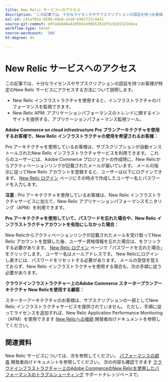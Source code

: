 ```yaml
---
title: New Relic サービスへのアクセス
description: 'この記事では、十分なライセンスやサブスクリプションの認証を持つお客様が特定のNew Relic サービスにアクセスする方法について説明します。'
exl-id: c01af85e-0590-49e8-a1a0-b901f23c4431
source-git-commit: e07ade849a4105b5e499b5282d75cb1b5321b6ea
workflow-type: tm+mt
source-wordcount: '366'
ht-degree: 0%

---
```


# New Relic サービスへのアクセス

この記事では、十分なライセンスやサブスクリプションの認証を持つお客様が特定のNew Relic サービスにアクセスする方法について説明します。

* New Relic インフラストラクチャを使用すると、インフラストラクチャのパフォーマンスを監視できます。
* New Relic APM: アプリケーションパフォーマンスのトレンドに関するインサイトを提供する、アプリケーションパフォーマンス監視ツール。

**Adobe Commerce on cloud infrastructure Pro プランアーキテクチャを使用するお客様で、New Relic インフラストラクチャの使用を希望されるお客様：**

Pro アーキテクチャを使用しているお客様は、サブスクリプションが自動インストールされたNew Relic インフラストラクチャサービスを利用できます。 これらのユーザーには、Adobe Commerce プロジェクトの作成時に、New Relicからアクティベーションリンクが記載されたメールが届いています。 メールの指示に従ってNew Relic アカウントを登録すると、ユーザーは以下にログインできます。 [New Relic ログイン](https://login.newrelic.com/login) ページにその時点で作成したユーザー名とパスワードを入力します。

**注意** : Pro アーキテクチャを使用しているお客様は、New Relic インフラストラクチャサービスに加えて、New Relic アプリケーションパフォーマンスモニタリング（APM）を利用できます。

**Pro アーキテクチャを使用していて、パスワードを忘れた場合や、New Relic インフラストラクチャアカウントを有効にしなかった場合：**

New Relicからアクティベーションリンクが記載されたメールを受け取ってNew Relic アカウントを登録した後、ユーザー資格情報を忘れた場合は、をクリックする必要があります。 [New Relic ログイン](https://login.newrelic.com/login) ページで「パスワードを忘れた場合」をクリックします。 ユーザー名はメールアドレスです。 New Relicにログインし直すには、パスワードをリセットする必要があります。 メールの受信を覚えておらず、New Relic インフラストラクチャを使用する場合も、次の手順に従う必要があります。

**クラウドインフラストラクチャー上のAdobe Commerce スタータープランアーキテクチャ New Relicを使用する顧客：**

スターターアーキテクチャのお客様は、サブスクリプションの一部としてNew Relic インフラストラクチャサービスを提供されていません。 ただし、手順に従ってライセンスを追加すれば、New Relic Application Performance Monitoring （APM）を使用できます [New Relicへの接続](https://devdocs.magento.com/cloud/project/new-relic.html#connect-to-new-relic) 開発者向けドキュメントを参照してください。

## 関連資料

New Relic サービスについては、次を参照してください。 [パフォーマンスの調査](https://devdocs.magento.com/cloud/project/new-relic.html#investigate-performance) 開発者向けドキュメントを参照してください。 次の内容も確認できます [クラウドインフラストラクチャー上のAdobe CommerceのNew Relicを使用したパフォーマンスのトラブルシューティング](/help/troubleshooting/miscellaneous/troubleshoot-performance-using-new-relic-on-magento-commerce.md) サポートナレッジベースで。
